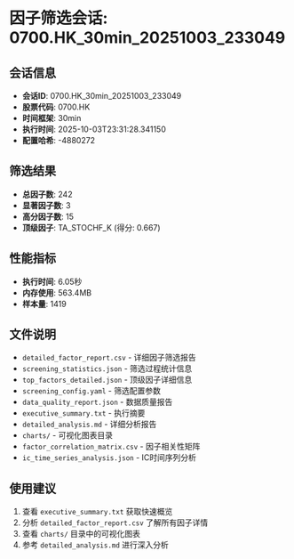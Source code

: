 # 因子筛选会话: 0700.HK_30min_20251003_233049

## 会话信息
- **会话ID**: 0700.HK_30min_20251003_233049
- **股票代码**: 0700.HK
- **时间框架**: 30min
- **执行时间**: 2025-10-03T23:31:28.341150
- **配置哈希**: -4880272

## 筛选结果
- **总因子数**: 242
- **显著因子数**: 3
- **高分因子数**: 15
- **顶级因子**: TA_STOCHF_K (得分: 0.667)

## 性能指标
- **执行时间**: 6.05秒
- **内存使用**: 563.4MB
- **样本量**: 1419

## 文件说明
- `detailed_factor_report.csv` - 详细因子筛选报告
- `screening_statistics.json` - 筛选过程统计信息
- `top_factors_detailed.json` - 顶级因子详细信息
- `screening_config.yaml` - 筛选配置参数
- `data_quality_report.json` - 数据质量报告
- `executive_summary.txt` - 执行摘要
- `detailed_analysis.md` - 详细分析报告
- `charts/` - 可视化图表目录
- `factor_correlation_matrix.csv` - 因子相关性矩阵
- `ic_time_series_analysis.json` - IC时间序列分析

## 使用建议
1. 查看 `executive_summary.txt` 获取快速概览
2. 分析 `detailed_factor_report.csv` 了解所有因子详情
3. 查看 `charts/` 目录中的可视化图表
4. 参考 `detailed_analysis.md` 进行深入分析
